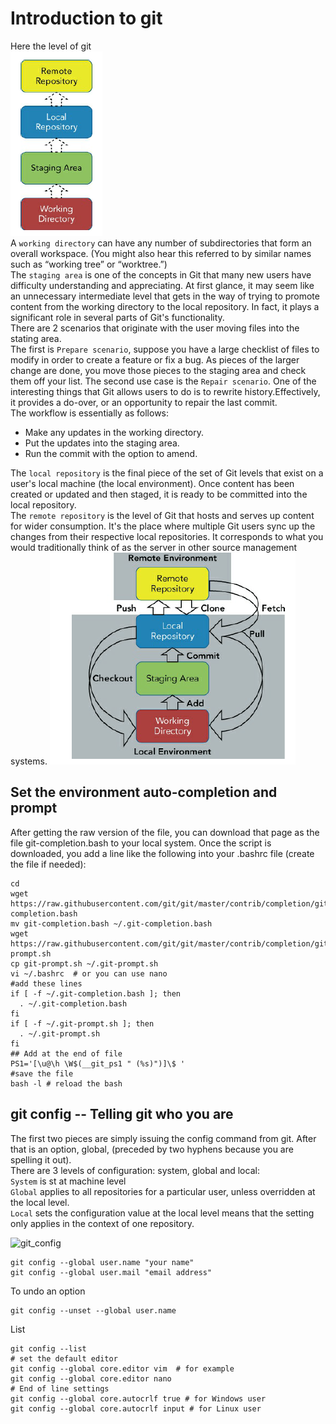 # Introduction to git
Here the level of git  
![git_level](../screenshot/git-level.png)  
A ```working directory``` can have any number of subdirectories that form an overall workspace. (You might
also hear this referred to by similar names such as “working tree” or  “worktree.”)  
The ```staging area``` is one of the concepts in Git that many new users
have difficulty understanding and appreciating. At first glance, it may
seem like an unnecessary intermediate level that gets in the way of
trying to promote content from the working directory to the local
repository. In fact, it plays a significant role in several parts of Git's
functionality.  
There are 2 scenarios that originate with the user moving files into the stating area.  
The first is ```Prepare scenario```, suppose you have a large checklist of files to modify in order 
to create a feature or fix a bug. As pieces of the larger change are done, you move those pieces to the
staging area and check them off your list.
The second use case is the ```Repair scenario```. One of the interesting things that
Git allows users to do is to rewrite history.Effectively, it provides a do-over, or an opportunity to repair the
last commit.  
The workflow is essentially as follows:
* Make any updates in the working directory.
* Put the updates into the staging area.
* Run the commit with the option to amend.  

The ```local repository``` is the final piece of the set of Git levels that exist
on a user's local machine (the local environment). Once content has
been created or updated and then staged, it is ready to be committed
into the local repository.  
The ```remote repository``` is the level of Git that hosts and serves up
content for wider consumption. It's the place where multiple Git users
sync up the changes from their respective local repositories. It
corresponds to what you would traditionally think of as the server in
other source management systems.
![git_one_picture](../screenshot/git_one_picture.png)  

## Set the environment auto-completion and prompt
After getting the raw version of the file, you can download that page as
the file git-completion.bash to your local system. Once the script is
downloaded, you add a line like the following into your .bashrc file
(create the file if needed):
```shell
cd 
wget https://raw.githubusercontent.com/git/git/master/contrib/completion/git-completion.bash
mv git-completion.bash ~/.git-completion.bash
wget  https://raw.githubusercontent.com/git/git/master/contrib/completion/git-prompt.sh
cp git-prompt.sh ~/.git-prompt.sh 
vi ~/.bashrc  # or you can use nano
#add these lines
if [ -f ~/.git-completion.bash ]; then
  . ~/.git-completion.bash
fi
if [ -f ~/.git-prompt.sh ]; then
  . ~/.git-prompt.sh
fi
## Add at the end of file
PS1='[\u@\h \W$(__git_ps1 " (%s)")]\$ '
#save the file
bash -l # reload the bash
```

## git config -- Telling git who you are
The first two pieces are simply issuing the config command from git. 
After that is an  option, global, (preceded by two hyphens because you are spelling it
out).  
There are 3 levels of configuration: system, global and local:  
```System``` is st at machine level   
``Global`` applies to all repositories for a particular user, unless overridden
at the local level.  
```Local``` sets the configuration value at the local level means that the setting 
only applies in the context of one repository.

![git_config](../screenshot/git_config.png)

```shell
git config --global user.name "your name"
git config --global user.mail "email address"
```
To undo an option  
```shell
git config --unset --global user.name
```
List
```shell
git config --list
# set the default editor
git config --global core.editor vim  # for example
git config --global core.editor nano
# End of line settings
git config --global core.autocrlf true # for Windows user
git config --global core.autocrlf input # for Linux user

```
